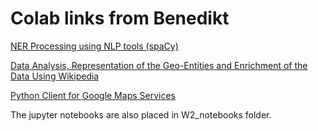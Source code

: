 # Colab links from Benedikt
[NER Processing using NLP tools (spaCy)](
https://colab.research.google.com/drive/16J6-X3jvGMW57JohC40cB76gP8ms0AnB?usp=sharing)

[Data Analysis, Representation of the Geo-Entities and Enrichment of the Data Using Wikipedia](https://colab.research.google.com/drive/1Hs6kxf2x_o8A-1j2SXJHGM6lIeIxpbMr?usp=sharing)

[Python Client for Google Maps Services](https://colab.research.google.com/drive/1umGiTylqwvvVWnm_g9MrLSf1xJtemBDf?usp=sharing)

The jupyter notebooks are also placed in W2_notebooks folder.